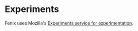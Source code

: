 # Experiments

Fenix uses Mozilla's [Experiments service for experimentation](https://mozilla.github.io/experimenter-docs/fenix-engineers).
